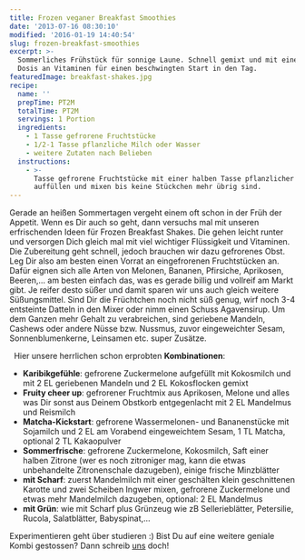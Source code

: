 ```yaml
---
title: Frozen veganer Breakfast Smoothies
date: '2013-07-16 08:30:10'
modified: '2016-01-19 14:40:54'
slug: frozen-breakfast-smoothies
excerpt: >-
  Sommerliches Frühstück für sonnige Laune. Schnell gemixt und mit einer super
  Dosis an Vitaminen für einen beschwingten Start in den Tag.
featuredImage: breakfast-shakes.jpg
recipe:
  name: ''
  prepTime: PT2M
  totalTime: PT2M
  servings: 1 Portion
  ingredients:
    - 1 Tasse gefrorene Fruchtstücke
    - 1/2-1 Tasse pflanzliche Milch oder Wasser
    - weitere Zutaten nach Belieben
  instructions:
    - >-
      Tasse gefrorene Fruchtstücke mit einer halben Tasse pflanzlicher Milch
      auffüllen und mixen bis keine Stückchen mehr übrig sind.
---
```


Gerade an heißen Sommertagen vergeht einem oft schon in der Früh der Appetit. Wenn es Dir auch so geht, dann versuchs mal mit unseren erfrischenden Ideen für Frozen Breakfast Shakes. Die gehen leicht runter und versorgen Dich gleich mal mit viel wichtiger Flüssigkeit und Vitaminen. Die Zubereitung geht schnell, jedoch brauchen wir dazu gefrorenes Obst. Leg Dir also am besten einen Vorrat an eingefrorenen Fruchtstücken an. Dafür eignen sich alle Arten von Melonen, Bananen, Pfirsiche, Aprikosen, Beeren,... am besten einfach das, was es gerade billig und vollreif am Markt gibt. Je reifer desto süßer und damit sparen wir uns auch gleich weitere Süßungsmittel. Sind Dir die Früchtchen noch nicht süß genug, wirf noch 3-4 entsteinte Datteln in den Mixer oder nimm einen Schuss Agavensirup. Um dem Ganzen mehr Gehalt zu verabreichen, sind geriebene Mandeln, Cashews oder andere Nüsse bzw. Nussmus, zuvor eingeweichter Sesam, Sonnenblumenkerne, Leinsamen etc. super Zusätze.

  Hier unsere herrlichen schon erprobten **Kombinationen**: [<!-- Image removed (no copyright): gesunde-shakes-300x225.jpg -->](https://www.veganblatt.com/i/gesunde-shakes.jpg)

*   **Karibikgefühle**: gefrorene Zuckermelone aufgefüllt mit Kokosmilch und mit 2 EL geriebenen Mandeln und 2 EL Kokosflocken gemixt
*   **Fruity cheer up**: gefrorener Fruchtmix aus Aprikosen, Melone und alles was Dir sonst aus Deinem Obstkorb entgegenlacht mit 2 EL Mandelmus und Reismilch
*   **Matcha-Kickstart**: gefrorene Wassermelonen- und Bananenstücke mit Sojamilch und 2 EL am Vorabend eingeweichtem Sesam, 1 TL Matcha, optional 2 TL Kakaopulver
*   **Sommerfrische**: gefrorene Zuckermelone, Kokosmilch, Saft einer halben Zitrone (wer es noch zitroniger mag, kann die etwas unbehandelte Zitronenschale dazugeben), einige frische Minzblätter
*   **mit Scharf**: zuerst Mandelmilch mit einer geschälten klein geschnittenen Karotte und zwei Scheiben Ingwer mixen, gefrorene Zuckermelone und etwas mehr Mandelmilch dazugeben, optional: 2 EL Mandelmus
*   **mit Grün**: wie mit Scharf plus Grünzeug wie zB Sellerieblätter, Petersilie, Rucola, Salatblätter, Babyspinat,...

Experimentieren geht über studieren :) Bist Du auf eine weitere geniale Kombi gestossen? Dann schreib [uns](https://www.veganblatt.com/kontakt) doch!
